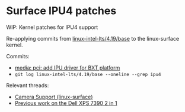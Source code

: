 # Surface IPU4 patches
WIP: Kernel patches for IPU4 support

Re-applying commits from [linux-intel-lts/4.19/base](https://github.com/intel/linux-intel-lts/tree/4.19/base) to the linux-surface kernel.

Commits:
* [media: pci: add IPU driver for BXT platform ](https://github.com/intel/linux-intel-lts/commit/d02d8537be663738d4914f0724c88c0f9f87ef06)
* `git log linux-intel-lts/4.19/base --oneline --grep ipu4`

Relevant threads:
* [Camera Support (linux-surface)](https://github.com/linux-surface/linux-surface/issues/91)
* [Previous work on the Dell XPS 7390 2 in 1](https://github.com/endeavour/DellXps7390-2in1-Manjaro-Linux-Fixes/issues/6)
